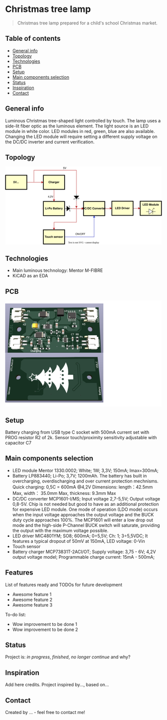 # Christmas tree lamp
> Christmas tree lamp prepared for a child's school Christmas market.

## Table of contents
* [General info](#general-info)
* [Topology](#screenshots)
* [Technologies](#technologies)
* [PCB](pcb)
* [Setup](#setup)
* [Main components selection](#features)
* [Status](#status)
* [Inspiration](#inspiration)
* [Contact](#contact)

## General info
Luminous Christmas tree-shaped light controlled by touch. The lamp uses a side-lit fiber optic as the luminous element. The light source is an LED module in white color. LED modules in red, green, blue are also available. Changing the LED module will require setting a different supply voltage on the DC/DC inverter and current verification.

## Topology
![Diagram](./Diagram.drawio.svg)

## Technologies
* Main luminous technology: Mentor M-FIBRE
* KiCAD as an EDA

## PCB
![PCB](./Documentation/Images/PCB.bmp)

## Setup
Battery charging from USB type C socket with 500mA current set with PROG resistor R2 of 2k.
Sensor touch/proximity sensitivity adjustable with capacitor C7

## Main components selection
* LED module
  Mentor 1330.0002; White; 1W; 3,3V; 150mA; Imax=300mA;
* Battery
  LP883440; Li-Po; 3,7V; 1200mAh. The battery has built in overcharging, overdischarging and over current protection mechnisms.
  Quick charging: 0,5C = 600mA @4,2V
  Dimensions: length：42.5mm Max, width： 35.0mm Max, thickness: 9.3mm Max
* DC/DC converter
  MCP1601-I/MS; Input voltage 2,7-5,5V; Output voltage 0,8-5V. Chip is not needed but good to have as an additional protection for expensive LED module.
  One mode of operation (LDO mode) occurs when the input voltage approaches the output voltage and the BUCK duty cycle approaches 100%. The MCP1601 will enter a low drop out mode and the high-side P-Channel BUCK switch will saturate, providing the output with the maximum voltage possible. 
* LED driver
  MIC4801YM; SO8; 600mA; 0÷5,5V; Ch: 1; 3÷5,5VDC; It features a typical dropout of 50mV at 150mA, LED voltage: 0-Vin
* Touch sensor
* Battery charger
  MCP73831T-2ACI/OT; Supply voltage: 3,75 - 6V; 4,2V output voltage model; Programmable charge current: 15mA - 500mA;  

## Features
List of features ready and TODOs for future development
* Awesome feature 1
* Awesome feature 2
* Awesome feature 3

To-do list:
* Wow improvement to be done 1
* Wow improvement to be done 2

## Status
Project is: _in progress_, _finished_, _no longer continue_ and why?

## Inspiration
Add here credits. Project inspired by..., based on...

## Contact
Created by ... - feel free to contact me!
